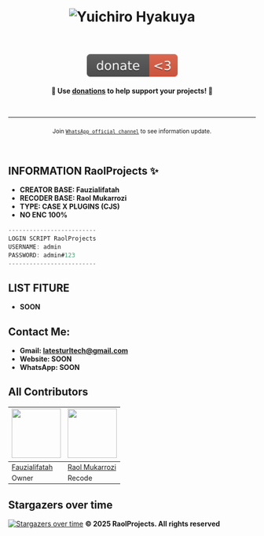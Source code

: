 <h1 align="center">
	<img width="250" src="https://github.com/latesturl/dbRaolProjects/raw/refs/heads/main/media/Yuichiro.jpg" alt="Yuichiro Hyakuya"><p>
</h1>

<br>
<p align="center">
	<a href="https://saweria.co/Raol"><img width="185" src="https://github.com/latesturl/dbRaolProjects/raw/refs/heads/main/media/badge.svg" alt="Donate"></a>
	<br><br>
	<b>🙌 Use <a href="https://saweria.co/Raol">donations</a> to help support <b>your</b> projects! 🙌</b>
</p>
<br>

---

<p align="center">
	<sub>Join <a href="https://whatsapp.com/channel/0029VazeUE92Jl8KuVcHIC46"><code>WhatsApp official channel</code></a> to see information update.
</p>
<br>


## INFORMATION RaolProjects ✨
- **CREATOR BASE: Fauzialifatah**
- **RECODER BASE: Raol Mukarrozi**
- **TYPE: CASE X PLUGINS (CJS)**
- **NO ENC 100%**
```csharp
-------------------------
LOGIN SCRIPT RaolProjects
USERNAME: admin
PASSWORD: admin#123
-------------------------
```
## LIST FITURE
- **SOON**

## Contact Me:
- **Gmail: latesturltech@gmail.com**
- **Website: SOON**
- **WhatsApp: SOON**

## **All Contributors**  
<a href="https://github.com/Alifatahfauzi"><img src="https://avatars.githubusercontent.com/u/118640580?v=4?size=100" width="100" height="100"></a> | <a href="https://github.com/latesturl"><img src="https://avatars.githubusercontent.com/u/198647531?v=4?size=100" width="100" height="100"></a>
---|---
[Fauzialifatah](https://github.com/Alifatahfauzi/) | [Raol Mukarrozi](https://github.com/latesturl/)  
Owner | Recode

## Stargazers over time
[![Stargazers over time](https://starchart.cc/latesturl/RaolProjects.svg?variant=adaptive)](https://starchart.cc/latesturl/RaolProjects)
**© 2025 RaolProjects. All rights reserved**
